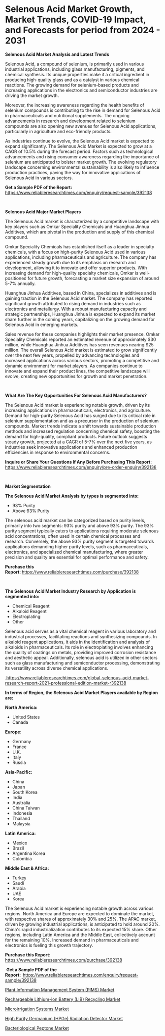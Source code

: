 <p><h1>Selenous Acid Market Growth, Market Trends, COVID-19 Impact, and Forecasts for period from 2024 - 2031</h1></p><p><strong>Selenous Acid Market Analysis and Latest Trends</strong></p>
<p><p>Selenous Acid, a compound of selenium, is primarily used in various industrial applications, including glass manufacturing, pigments, and chemical synthesis. Its unique properties make it a critical ingredient in producing high-quality glass and as a catalyst in various chemical reactions. The growing demand for selenium-based products and increasing applications in the electronics and semiconductor industries are driving the market growth.</p><p>Moreover, the increasing awareness regarding the health benefits of selenium compounds is contributing to the rise in demand for Selenous Acid in pharmaceuticals and nutritional supplements. The ongoing advancements in research and development related to selenium compounds are also opening new avenues for Selenous Acid applications, particularly in agriculture and eco-friendly products.</p><p>As industries continue to evolve, the Selenous Acid market is expected to expand significantly. The Selenous Acid Market is expected to grow at a CAGR of 10.5% during the forecast period. Factors such as technological advancements and rising consumer awareness regarding the importance of selenium are anticipated to bolster market growth. The evolving regulatory landscape concerning environmental sustainability is also likely to influence production practices, paving the way for innovative applications of Selenous Acid in various sectors.</p></p>
<p><strong>Get a Sample PDF of the Report:&nbsp;</strong> <a href="https://www.reliableresearchtimes.com/enquiry/request-sample/392138?utm_campaign=1572&utm_medium=2&utm_source=Github&utm_content=ia&utm_term=26102024&utm_id=selenous-acid">https://www.reliableresearchtimes.com/enquiry/request-sample/392138</a></p>
<p>&nbsp;</p>
<p><strong>Selenous Acid Major Market Players</strong></p>
<p><p>The Selenous Acid market is characterized by a competitive landscape with key players such as Omkar Speciality Chemicals and Huanghua Jinhua Additives, which are pivotal in the production and supply of this chemical compound.</p><p>Omkar Speciality Chemicals has established itself as a leader in specialty chemicals, with a focus on high-purity Selenous Acid used in various applications, including pharmaceuticals and agriculture. The company has experienced steady growth due to its emphasis on research and development, allowing it to innovate and offer superior products. With increasing demand for high-quality specialty chemicals, Omkar is well-positioned for future growth, forecasting a market size expansion of around 5-7% annually.</p><p>Huanghua Jinhua Additives, based in China, specializes in additives and is gaining traction in the Selenous Acid market. The company has reported significant growth attributed to rising demand in industries such as electronics and metallurgy. With a robust manufacturing capacity and strategic partnerships, Huanghua Jinhua is expected to expand its market share further in the coming years, capitalizing on the growing demand for Selenous Acid in emerging markets.</p><p>Sales revenue for these companies highlights their market presence. Omkar Speciality Chemicals reported an estimated revenue of approximately $30 million, while Huanghua Jinhua Additives has seen revenues nearing $25 million. The overall Selenous Acid market is estimated to grow significantly over the next few years, propelled by advancing technologies and increased applications across various sectors, promoting a competitive and dynamic environment for market players. As companies continue to innovate and expand their product lines, the competitive landscape will evolve, creating new opportunities for growth and market penetration.</p></p>
<p>&nbsp;</p>
<p><strong>What Are The Key Opportunities For Selenous Acid Manufacturers?</strong></p>
<p><p>The Selenous Acid market is experiencing notable growth, driven by its increasing applications in pharmaceuticals, electronics, and agriculture. Demand for high-purity Selenous Acid has surged due to its critical role in selenium supplementation and as a precursor in the production of selenium compounds. Market trends indicate a shift towards sustainable production methods and increased regulation concerning chemical safety, boosting the demand for high-quality, compliant products. Future outlook suggests steady growth, projected at a CAGR of 5-7% over the next five years, as industries seek innovative applications and enhanced production efficiencies in response to environmental concerns.</p></p>
<p><strong>Inquire or Share Your Questions If Any Before Purchasing This Report:</strong> <a href="https://www.reliableresearchtimes.com/enquiry/pre-order-enquiry/392138?utm_campaign=1572&utm_medium=2&utm_source=Github&utm_content=ia&utm_term=26102024&utm_id=selenous-acid">https://www.reliableresearchtimes.com/enquiry/pre-order-enquiry/392138</a></p>
<p>&nbsp;</p>
<p><strong>Market Segmentation</strong></p>
<p><strong>The Selenous Acid Market Analysis by types is segmented into:</strong></p>
<p><ul><li>93% Purity</li><li>Above 93% Purity</li></ul></p>
<p><p>The selenous acid market can be categorized based on purity levels, primarily into two segments: 93% purity and above 93% purity. The 93% purity segment typically caters to applications requiring moderate selenous acid concentrations, often used in certain chemical processes and research. Conversely, the above 93% purity segment is targeted towards applications demanding higher purity levels, such as pharmaceuticals, electronics, and specialized chemical manufacturing, where greater precision and quality are essential for optimal performance and safety.</p></p>
<p><strong>Purchase this Report:&nbsp;</strong><a href="https://www.reliableresearchtimes.com/purchase/392138?utm_campaign=1572&utm_medium=2&utm_source=Github&utm_content=ia&utm_term=26102024&utm_id=selenous-acid">https://www.reliableresearchtimes.com/purchase/392138</a></p>
<p>&nbsp;</p>
<p><strong>The Selenous Acid Market Industry Research by Application is segmented into:</strong></p>
<p><ul><li>Chemical Reagent</li><li>Alkaloid Reagent</li><li>Electroplating</li><li>Other</li></ul></p>
<p><p>Selenous acid serves as a vital chemical reagent in various laboratory and industrial processes, facilitating reactions and synthesizing compounds. In alkaloid reagent applications, it aids in the identification and analysis of alkaloids in pharmaceuticals. Its role in electroplating involves enhancing the quality of coatings on metals, providing improved corrosion resistance and aesthetic appeal. Additionally, selenous acid is utilized in other sectors such as glass manufacturing and semiconductor processing, demonstrating its versatility across diverse chemical applications.</p></p>
<p><a href="https://www.reliableresearchtimes.com/global-selenous-acid-market-research-report-2021-professional-edition-market-r392138?utm_campaign=1572&utm_medium=2&utm_source=Github&utm_content=ia&utm_term=26102024&utm_id=selenous-acid">&nbsp;https://www.reliableresearchtimes.com/global-selenous-acid-market-research-report-2021-professional-edition-market-r392138</a></p>
<p><strong>In terms of Region, the Selenous Acid Market Players available by Region are:</strong></p>
<p>
    <p> <strong> North America: </strong>
        <ul>
            <li>United States</li>
            <li>Canada</li>
        </ul>
        </p> 
    <p> <strong> Europe: </strong>
        <ul>
            <li>Germany</li>
            <li>France</li>
            <li>U.K.</li>
            <li>Italy</li>
            <li>Russia</li>
        </ul>
        </p> 
    <p> <strong> Asia-Pacific: </strong>
        <ul>
            <li>China</li>
            <li>Japan</li>
            <li>South Korea</li>
            <li>India</li>
            <li>Australia</li>
            <li>China Taiwan</li>
            <li>Indonesia</li>
            <li>Thailand</li>
            <li>Malaysia</li>
        </ul>
        </p> 
    <p> <strong> Latin America: </strong>
        <ul>
            <li>Mexico</li>
            <li>Brazil</li>
            <li>Argentina Korea</li>
            <li>Colombia</li>
        </ul>
        </p> 
    <p> <strong> Middle East & Africa: </strong>
        <ul>
            <li>Turkey</li>
            <li>Saudi</li>
            <li>Arabia</li>
            <li>UAE</li>
            <li>Korea</li>
        </ul>
    </p>
    </p>
<p><p>The Selenous Acid market is experiencing notable growth across various regions. North America and Europe are expected to dominate the market, with respective shares of approximately 30% and 25%. The APAC market, driven by growing industrial applications, is anticipated to hold around 20%. China's rapid industrialization contributes to its expected 15% share. Other regions, including Latin America and the Middle East, collectively account for the remaining 10%. Increased demand in pharmaceuticals and electronics is fueling this growth trajectory.</p></p>
<p><strong>Purchase this Report: </strong><a href="https://www.reliableresearchtimes.com/purchase/392138?utm_campaign=1572&utm_medium=2&utm_source=Github&utm_content=ia&utm_term=26102024&utm_id=selenous-acid">https://www.reliableresearchtimes.com/purchase/392138</a></p>
<p>&nbsp;<strong>Get a Sample PDF of the Report:&nbsp;&nbsp;</strong><a href="https://www.reliableresearchtimes.com/enquiry/request-sample/392138?utm_campaign=1572&utm_medium=2&utm_source=Github&utm_content=ia&utm_term=26102024&utm_id=selenous-acid">https://www.reliableresearchtimes.com/enquiry/request-sample/392138</a></p>
<p><strong></strong></p>
<p><p><a href="https://www.linkedin.com/pulse/plant-information-management-system-pims-market-outlook-complete-r16ye?utm_campaign=1572&utm_medium=2&utm_source=Github&utm_content=ia&utm_term=26102024&utm_id=selenous-acid">Plant Information Management System (PIMS) Market</a></p><p><a href="https://www.linkedin.com/pulse/rechargeable-lithium-ion-battery-lib-recycling-sector-surge-ybnoe?utm_campaign=1572&utm_medium=2&utm_source=Github&utm_content=ia&utm_term=26102024&utm_id=selenous-acid">Rechargeable Lithium-ion Battery (LIB) Recycling Market</a></p><p><a href="https://issuu.com/reportprime-2/docs/microirrigation-systems-market-size_210154108d6533?utm_campaign=1572&utm_medium=2&utm_source=Github&utm_content=ia&utm_term=26102024&utm_id=selenous-acid">Microirrigation Systems Market</a></p><p><a href="https://www.linkedin.com/pulse/global-high-purity-germanium-hpge-radiation-detector-market-jh39e?utm_campaign=1572&utm_medium=2&utm_source=Github&utm_content=ia&utm_term=26102024&utm_id=selenous-acid">High Purity Germanium (HPGe) Radiation Detector Market</a></p><p><a href="https://github.com/ygfu6u/Market-Research-Report-List-1/blob/main/bacteriological-peptone-market.md?utm_campaign=1572&utm_medium=2&utm_source=Github&utm_content=ia&utm_term=26102024&utm_id=selenous-acid">Bacteriological Peptone Market</a></p></p>